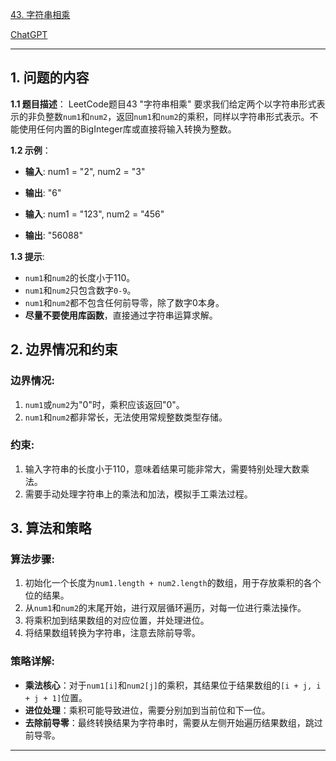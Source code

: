 [43. 字符串相乘](https://leetcode.cn/problems/multiply-strings)

[ChatGPT](https://chat.openai.com/share/1809309f-cea8-4d0f-bc3b-36bd58d31085)

---

## 1. 问题的内容
**1.1 题目描述**：
LeetCode题目43 "字符串相乘" 要求我们给定两个以字符串形式表示的非负整数`num1`和`num2`，返回`num1`和`num2`的乘积，同样以字符串形式表示。不能使用任何内置的BigInteger库或直接将输入转换为整数。

**1.2 示例**：
- **输入**: num1 = "2", num2 = "3"
- **输出**: "6"

- **输入**: num1 = "123", num2 = "456"
- **输出**: "56088"

**1.3 提示**:
- `num1`和`num2`的长度小于110。
- `num1`和`num2`只包含数字`0-9`。
- `num1`和`num2`都不包含任何前导零，除了数字0本身。
- **尽量不要使用库函数**，直接通过字符串运算求解。


## 2. 边界情况和约束
### 边界情况:
1. `num1`或`num2`为"0"时，乘积应该返回"0"。
2. `num1`和`num2`都非常长，无法使用常规整数类型存储。

### 约束:
1. 输入字符串的长度小于110，意味着结果可能非常大，需要特别处理大数乘法。
2. 需要手动处理字符串上的乘法和加法，模拟手工乘法过程。


## 3. 算法和策略
### 算法步骤:
1. 初始化一个长度为`num1.length + num2.length`的数组，用于存放乘积的各个位的结果。
2. 从`num1`和`num2`的末尾开始，进行双层循环遍历，对每一位进行乘法操作。
3. 将乘积加到结果数组的对应位置，并处理进位。
4. 将结果数组转换为字符串，注意去除前导零。

### 策略详解:
- **乘法核心**：对于`num1[i]`和`num2[j]`的乘积，其结果位于结果数组的`[i + j, i + j + 1]`位置。
- **进位处理**：乘积可能导致进位，需要分别加到当前位和下一位。
- **去除前导零**：最终转换结果为字符串时，需要从左侧开始遍历结果数组，跳过前导零。

---